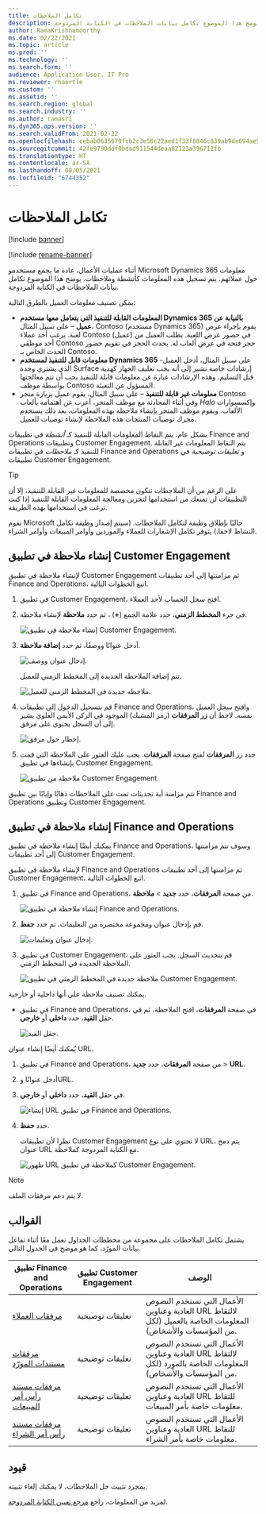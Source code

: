 ```yaml
---
title: تكامل الملاحظات
description: يوضح هذا الموضوع تكامل بيانات الملاحظات في الكتابة المزدوجة.
author: RamaKrishnamoorthy
ms.date: 02/22/2021
ms.topic: article
ms.prod: ''
ms.technology: ''
ms.search.form: ''
audience: Application User, IT Pro
ms.reviewer: rhaertle
ms.custom: ''
ms.assetid: ''
ms.search.region: global
ms.search.industry: ''
ms.author: ramasri
ms.dyn365.ops.version: ''
ms.search.validFrom: 2021-02-22
ms.openlocfilehash: cebab0635679fcb2c3e56c22aed1f33f8846c839ab9de694ae596c9366da96db
ms.sourcegitcommit: 42fe9790ddf0bdad911544deaa82123a396712fb
ms.translationtype: HT
ms.contentlocale: ar-SA
ms.lasthandoff: 08/05/2021
ms.locfileid: "6744352"
---
```

# <a name="note-integration"></a>تكامل الملاحظات

[!include [banner](../../includes/banner.md)]

[!include [rename-banner](~/includes/cc-data-platform-banner.md)]

أثناء عمليات الأعمال، عادة ما يجمع مستخدمو Microsoft Dynamics 365 معلومات حول عملائهم. يتم تسجيل هذه المعلومات كأنشطة وملاحظات. يوضح هذا الموضوع تكامل بيانات الملاحظات في الكتابة المزدوجة.

يمكن تصنيف معلومات العميل بالطرق التالية:

+ **المعلومات القابلة للتنفيذ التي يتعامل معها مستخدم Dynamics 365 بالنيابة عن عميل** – على سبيل المثال، Contoso (مستخدم Dynamics 365) يقوم بإجراء عرض لعبة. يرغب أحد عملاء Contoso (عميل) في حضور عرض اللعبة. يطلب العميل من أحد موظفي Contoso حجز فتحة في عرض ألعاب له. يحدث الحجز في تقويم حضور الحدث الخاص بـ Contoso.
+ **معلومات قابل للتنفيذ لمستخدم Dynamics 365** -على سبيل المثال، أدخل العميل الذي يشتري وحدة Surface إرشادات خاصة تشير إلى أنه يجب تغليف الجهاز كهدية قبل التسليم. وهذه الإرشادات عبارة عن معلومات قابلة للتنفيذ يجب أن تتم معالجتها بواسطة موظف Contoso المسؤول عن التعبئة.
+ **معلومات غير قابلة للتنفيذ** – على سبيل المثال، يقوم عميل بزيارة متجر Contoso وفي أثناء المحادثة مع موظف المتجر، أعرب عن اهتمامه بألعاب *Halo* وإكسسوارات الألعاب. ويقوم موظف المتجر بإنشاء ملاحظة بهذه المعلومات. بعد ذلك يستخدم محرك توصيات المنتجات هذه الملاحظة لإنشاء توصيات للعميل.

بشكل عام، يتم التقاط المعلومات القابلة للتنفيذ كـ *أنشطة* في تطبيقات Finance and Operations وتطبيقات Customer Engagement. يتم التقاط المعلومات غير القابلة للتنفيذ كـ *ملاحظات* في تطبيقات Finance and Operations و *تعليقات توضيحية* في تطبيقات Customer Engagement.

> [!TIP]
> على الرغم من أن الملاحظات تتكون مخصصة للمعلومات غير القابلة للتنفيذ، إلا أن التطبيقات لن تمنعك من استخدامها لتخزين ومعالجة المعلومات القابلة للتنفيذ إذا كنت ترغب في استخدامها بهذه الطريقة.

تقوم Microsoft حاليًا بإطلاق وظيفة لتكامل الملاحظات. (سيتم إصدار وظيفة تكامل النشاط لاحقا.) يتوفر تكامل الإشعارات للعملاء والموردين وأوامر المبيعات وأوامر الشراء.

## <a name="create-a-note-in-a-customer-engagement-app"></a>إنشاء ملاحظة في تطبيق Customer Engagement

لإنشاء ملاحظة في تطبيق Customer Engagement ثم مزامنتها إلى أحد تطبيقات Finance and Operations، اتبع الخطوات التالية.

1. في تطبيق Customer Engagement، افتح سجل الحساب لأحد العملاء.
2. في جزء **المخطط الزمني**، حدد علامة الجمع (**+**) ، ثم حدد **ملاحظة** لإنشاء ملاحظة.

    ![إنشاء ملاحظة في تطبيق Customer Engagement.](media/notes-ce-1.png)

3. أدخل عنوانًا ووصفًا، ثم حدد **إضافة ملاحظة**.

    ![إدخال عنوان ووصف.](media/notes-ce-2.png)

    تتم إضافة الملاحظة الجديدة إلى المخطط الزمني للعميل.

    ![ملاحظه جديدة في المخطط الزمني للعميل.](media/notes-ce-3.png)

4. قم بتسجيل الدخول إلى تطبيقات Finance and Operations، وافتح سجل العميل نفسه. لاحظ أن **زر المرفقات** (رمز المشبك) الموجود في الركن الأيمن العلوي يشير إلى أن السجل يحتوي على مرفق.

    ![إخطار حول مرفق.](media/notes-ce-4.png)

5. حدد زر **المرفقات** لفتح صفحة **المرفقات**. يجب عليك العثور على الملاحظة التي قمت بإنشاءها في تطبيق Customer Engagement.

    ![ملاحظة من تطبيق Customer Engagement.](media/notes-ce-5.png)

تتم مزامنة أية تحديثات تمت على الملاحظات ذهابًا وإيابًا بين تطبيق Finance and Operations وتطبيق Customer Engagement.

## <a name="create-a-note-in-a-finance-and-operations-app"></a>إنشاء ملاحظة في تطبيق Finance and Operations

يمكنك أيضًا إنشاء ملاحظة في تطبيق Finance and Operations، وسوف تتم مزامنتها إلى أحد تطبيقات Customer Engagement.

لإنشاء ملاحظة في تطبيق Finance and Operations ثم مزامنتها إلى أحد تطبيقات Customer Engagement، اتبع الخطوات التالية.

1. في تطبيق Finance and Operations، من صفحة **المرفقات**، حدد **جديد** \> **ملاحظة**.

    ![إنشاء ملاحظة في تطبيق Finance and Operations.](media/notes-fo-1.png)

2. قم بإدخال عنوان ومجموعة مختصرة من التعليمات، ثم حدد **حفظ**.

    ![إدخال عنوان وتعليمات.](media/notes-fo-2.png)

3. في تطبيق Customer Engagement، قم بتحديث السجل. يجب العثور على الملاحظة الجديدة في المخطط الزمني.

    ![ملاحظة جديدة في المخطط الزمني في تطبيق Customer Engagement.](media/notes-fo-3.png)

يمكنك تصنيف ملاحظة على أنها داخلية أو خارجية.

- في تطبيق Finance and Operations، في صفحة **المرفقات**، افتح الملاحظة، ثم في حقل **القيد**، حدد **داخلي** أو **خارجي**.

    ![حقل القيد.](media/notes-fo-4.png)

يُمكنك أيضًا إنشاء عنوان URL.

1. في تطبيق Finance and Operations، من صفحة **المرفقات**، حدد **جديد** \> **URL**.
2. أدخل عنوانًا وURL.
3. في حقل **القيد**، حدد **داخلي** أو **خارجي**.

    ![إنشاء URL في تطبيق Finance and Operations.](media/notes-fo-5.png)

4. حدد **حفظ**.

    نظرا لأن تطبيقات Customer Engagement لا تحتوي على نوع URL، يتم دمج عنوان URL مع الكتابة المزدوجة كملاحظة.

    ![ظهور URL كملاحظة في تطبيق Customer Engagement.](media/notes-ce-6.png)

> [!NOTE]
> لا يتم دعم مرفقات الملف.

## <a name="templates"></a>القوالب

يشتمل تكامل الملاحظات على مجموعة من مخططات الجداول تعمل معًا أثناء تفاعل بيانات المورّد، كما هو موضح في الجدول التالي.

| تطبيق Finance and Operations | تطبيق Customer Engagement | الوصف |
|----------------------------|-------------------------|-------------|
| [مرفقات العملاء](mapping-reference.md#230) | تعليقات توضيحية | الأعمال التي تستخدم النصوص العادية وعناوين URL لالتقاط المعلومات الخاصة بالعميل (لكل من المؤسسات والأشخاص). |
| [مرفقات مستندات المورّد](mapping-reference.md#231) | تعليقات توضيحية | الأعمال التي تستخدم النصوص العادية وعناوين URL لالتقاط المعلومات الخاصة بالمورد (لكل من المؤسسات والأشخاص). |
| [مرفقات مستند رأس أمر المبيعات](mapping-reference.md#229) | تعليقات توضيحية | الأعمال التي تستخدم النصوص العادية وعناوين URL للتقاط معلومات خاصة بأمر المبيعات. |
| [مرفقات مستند رأس أمر الشراء](mapping-reference.md#232) | تعليقات توضيحية | الأعمال التي تستخدم النصوص العادية وعناوين URL للتقاط معلومات خاصة بأمر الشراء. |

## <a name="limitations"></a>قيود

بمجرد تثبيت حل الملاحظات، لا يمكنك إلغاء تثبيته. 

لمزيد من المعلومات، راجع [مرجع تعيين الكتابة المزدوجة](mapping-reference.md).

